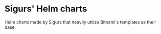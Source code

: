 # Sigurs' Helm charts
Helm charts made by Sigurs that heavily utilize Bitnami's templates as their base.
